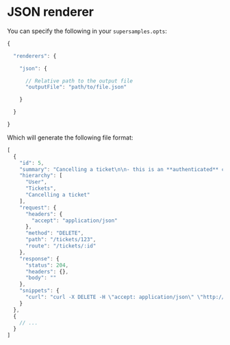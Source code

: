 # JSON renderer

You can specify the following in your `supersamples.opts`:

```js
{

  "renderers": {

    "json": {

      // Relative path to the output file
      "outputFile": "path/to/file.json"

    }

  }

}
```

Which will generate the following file format:

```js
[
  {
    "id": 5,
    "summary": "Cancelling a ticket\n\n- this is an **authenticated** call\n- your account will be re-credited with the amount",
    "hierarchy": [
      "User",
      "Tickets",
      "Cancelling a ticket"
    ],
    "request": {
      "headers": {
        "accept": "application/json"
      },
      "method": "DELETE",
      "path": "/tickets/123",
      "route": "/tickets/:id"
    },
    "response": {
      "status": 204,
      "headers": {},
      "body": ""
    },
    "snippets": {
      "curl": "curl -X DELETE -H \"accept: application/json\" \"http://my-api.com/tickets/123\""
    }
  },
  {
    // ...
  }
]
```
